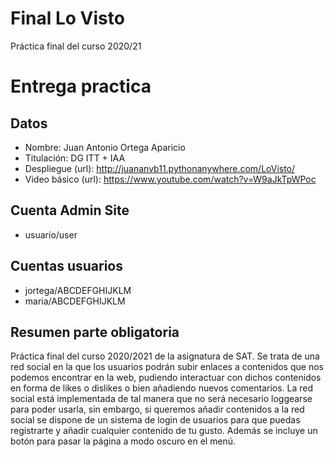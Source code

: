 # Final Lo Visto

Práctica final del curso 2020/21

# Entrega practica

## Datos

* Nombre: Juan Antonio Ortega Aparicio
* Titulación: DG ITT + IAA
* Despliegue (url): http://juananvb11.pythonanywhere.com/LoVisto/
* Video básico (url): https://www.youtube.com/watch?v=W9aJkTpWPoc

## Cuenta Admin Site

* usuario/user

## Cuentas usuarios

* jortega/ABCDEFGHIJKLM
* maria/ABCDEFGHIJKLM

## Resumen parte obligatoria

Práctica final del curso 2020/2021 de la asignatura de SAT. Se trata de una red social en la que los usuarios podrán subir enlaces a contenidos que nos podemos encontrar en la web, pudiendo interactuar con dichos contenidos en forma de likes o dislikes o bien añadiendo nuevos comentarios. La red social está implementada de tal manera que no será necesario loggearse para poder usarla, sin embargo, si queremos añadir contenidos a la red social se dispone de un sistema de login de usuarios para que puedas registrarte y añadir cualquier contenido de tu gusto. Además se incluye un botón para pasar la página a modo oscuro en el menú.
